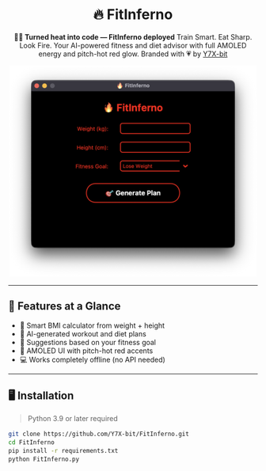 <div align="center">

# 🔥 FitInferno
**💪🏻 Turned heat into code — FitInferno deployed**
Train Smart. Eat Sharp. Look Fire.
Your AI-powered fitness and diet advisor with full AMOLED energy and pitch-hot red glow.
Branded with 💗 by [Y7X-bit](https://github.com/Y7X-bit)

<img src="assets/1.png" width="500" alt="FitInferno Screenshot">

</div>

---

## 🌟 Features at a Glance

- 💪 Smart BMI calculator from weight + height  
- 🎯 AI-generated workout and diet plans  
- 🧠 Suggestions based on your fitness goal  
- 🎨 AMOLED UI with pitch-hot red accents  
- 💻 Works completely offline (no API needed)

</div>

---

## 🖥️ Installation

> Python 3.9 or later required

```bash
git clone https://github.com/Y7X-bit/FitInferno.git
cd FitInferno
pip install -r requirements.txt
python FitInferno.py